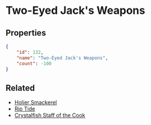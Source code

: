 # Two-Eyed Jack's Weapons

<no description available>

## Properties

```json
{
    "id": 132,
    "name": "Two-Eyed Jack's Weapons",
    "count": -100
}
```

## Related

- [Holier Smackerel](../items/3561-holier-smackerel.md)
- [Rip Tide](../items/3562-rip-tide.md)
- [Crystalfish Staff of the Cook](../items/3563-crystalfish-staff-of-the-cook.md)

